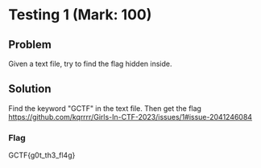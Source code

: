# Testing 1 (Mark: 100)

## Problem
Given a text file, try to find the flag hidden inside.

## Solution
Find the keyword "GCTF" in the text file. Then get the flag
https://github.com/kqrrrr/Girls-In-CTF-2023/issues/1#issue-2041246084
### Flag
GCTF{g0t_th3_fl4g}
